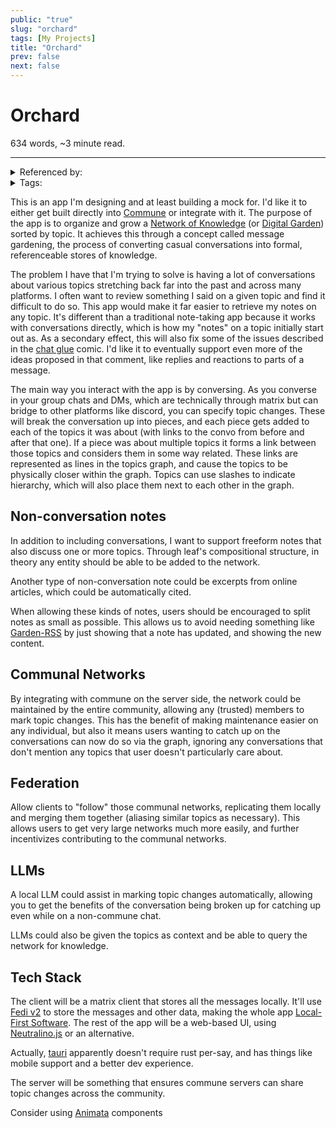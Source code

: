 ```yaml
---
public: "true"
slug: "orchard"
tags: [My Projects]
title: "Orchard"
prev: false
next: false
---
```

<script setup>
import { data } from '../../git.data.ts';
import { useData } from 'vitepress';
const pageData = useData();
</script>
<h1 class="p-name">Orchard</h1>
<p>634 words, ~3 minute read. <span v-html="data[`site/${pageData.page.value.relativePath}`]" /></p>
<hr/>

<details><summary>Referenced by:</summary><a href="/now/index">/now</a></details>

<details><summary>Tags:</summary><a href="/garden/my-projects/index.md">My Projects</a></details>

This is an app I'm designing and at least building a mock for. I'd like it to either get built directly into [Commune](/garden/commune/index.md) or integrate with it. The purpose of the app is to organize and grow a [Network of Knowledge](/garden/network-of-knowledge/index.md) (or [Digital Garden](/garden/digital-gardens/index.md)) sorted by topic. It achieves this through a concept called message gardening, the process of converting casual conversations into formal, referenceable stores of knowledge.

The problem I have that I'm trying to solve is having a lot of conversations about various topics stretching back far into the past and across many platforms. I often want to review something I said on a given topic and find it difficult to do so. This app would make it far easier to retrieve my notes on any topic. It's different than a traditional note-taking app because it works with conversations directly, which is how my "notes" on a topic initially start out as. As a secondary effect, this will also fix some of the issues described in the [chat glue](https://a9.io/glue-comic/) comic. I'd like it to eventually support even more of the ideas proposed in that comment, like replies and reactions to parts of a message.

The main way you interact with the app is by conversing. As you converse in your group chats and DMs, which are technically through matrix but can bridge to other platforms like discord, you can specify topic changes. These will break the conversation up into pieces, and each piece gets added to each of the topics it was about (with links to the convo from before and after that one). If a piece was about multiple topics it forms a link between those topics and considers them in some way related. These links are represented as lines in the topics graph, and cause the topics to be physically closer within the graph. Topics can use slashes to indicate hierarchy, which will also place them next to each other in the graph.

## Non-conversation notes

In addition to including conversations, I want to support freeform notes that also discuss one or more topics. Through leaf's compositional structure, in theory any entity should be able to be added to the network.

Another type of non-conversation note could be excerpts from online articles, which could be automatically cited.

When allowing these kinds of notes, users should be encouraged to split notes as small as possible. This allows us to avoid needing something like [Garden-RSS](/garden/garden-rss/index.md) by just showing that a note has updated, and showing the new content.

## Communal Networks

By integrating with commune on the server side, the network could be maintained by the entire community, allowing any (trusted) members to mark topic changes. This has the benefit of making maintenance easier on any individual, but also it means users wanting to catch up on the conversations can now do so via the graph, ignoring any conversations that don't mention any topics that user doesn't particularly care about.

## Federation

Allow clients to "follow" those communal networks, replicating them locally and merging them together (aliasing similar topics as necessary). This allows users to get very large networks much more easily, and further incentivizes contributing to the communal networks.

## LLMs

A local LLM could assist in marking topic changes automatically, allowing you to get the benefits of the conversation being broken up for catching up even while on a non-commune chat.

LLMs could also be given the topics as context and be able to query the network for knowledge.

## Tech Stack

The client will be a matrix client that stores all the messages locally. It'll use [Fedi v2](/garden/fedi-v2/index.md) to store the messages and other data, making the whole app [Local-First Software](/garden/local-first-software/index.md). The rest of the app will be a web-based UI, using [Neutralino.js](https://neutralino.js.org/) or an alternative.

Actually, [tauri](https://v2.tauri.app/) apparently doesn't require rust per-say, and has things like mobile support and a better dev experience.

The server will be something that ensures commune servers can share topic changes across the community.

Consider using [Animata](https://animata.design/) components
